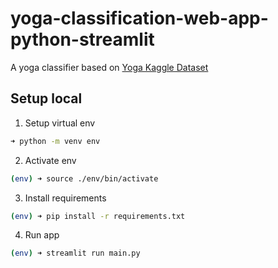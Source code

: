 # yoga-classification-web-app-python-streamlit

A yoga classifier based on [Yoga Kaggle Dataset](https://www.kaggle.com/datasets/tr1gg3rtrash/yoga-posture-dataset)

## Setup local

1. Setup virtual env

```bash
➜ python -m venv env
```

2. Activate env

```bash
(env) ➜ source ./env/bin/activate
```

3. Install requirements

```bash
(env) ➜ pip install -r requirements.txt
```

4. Run app

```bash
(env) ➜ streamlit run main.py
```
